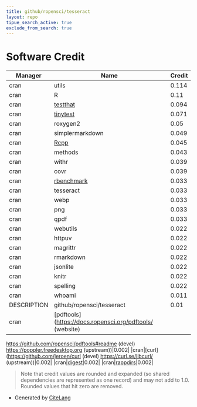 ```yaml
---
title: github/ropensci/tesseract
layout: repo
tipue_search_active: true
exclude_from_search: true
---
```

# Software Credit

|Manager|Name|Credit|
|-------|----|------|
|cran|utils|0.114|
|cran|R|0.11|
|cran|[testthat](https://testthat.r-lib.org)|0.094|
|cran|[tinytest](https://github.com/markvanderloo/tinytest)|0.071|
|cran|roxygen2|0.05|
|cran|simplermarkdown|0.049|
|cran|[Rcpp](http://www.rcpp.org)|0.045|
|cran|methods|0.043|
|cran|withr|0.039|
|cran|covr|0.039|
|cran|[rbenchmark](http://rbenchmark.googlecode.com)|0.033|
|cran|tesseract|0.033|
|cran|webp|0.033|
|cran|png|0.033|
|cran|qpdf|0.033|
|cran|webutils|0.022|
|cran|httpuv|0.022|
|cran|magrittr|0.022|
|cran|rmarkdown|0.022|
|cran|jsonlite|0.022|
|cran|knitr|0.022|
|cran|spelling|0.022|
|cran|whoami|0.011|
|DESCRIPTION|github/ropensci/tesseract|0.01|
|cran|[pdftools](https://docs.ropensci.org/pdftools/ (website)
https://github.com/ropensci/pdftools#readme (devel)
https://poppler.freedesktop.org (upstream))|0.002|
|cran|[curl](https://github.com/jeroen/curl (devel) https://curl.se/libcurl/
(upstream))|0.002|
|cran|[digest](https://github.com/eddelbuettel/digest)|0.002|
|cran|[rappdirs](https://rappdirs.r-lib.org)|0.002|


> Note that credit values are rounded and expanded (so shared dependencies are represented as one record) and may not add to 1.0. Rounded values that hit zero are removed.


- Generated by [CiteLang](https://github.com/vsoch/citelang)

